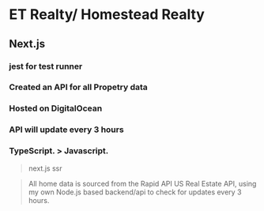# ET Realty/ Homestead Realty
## Next.js
### jest for test runner
### Created an API for all Propetry data
### Hosted on DigitalOcean
### API will update every 3 hours
### TypeScript. > Javascript.
> next.js ssr

> All home data is sourced from the Rapid API US Real Estate API, using my own Node.js based backend/api to check for updates every 3 hours.

